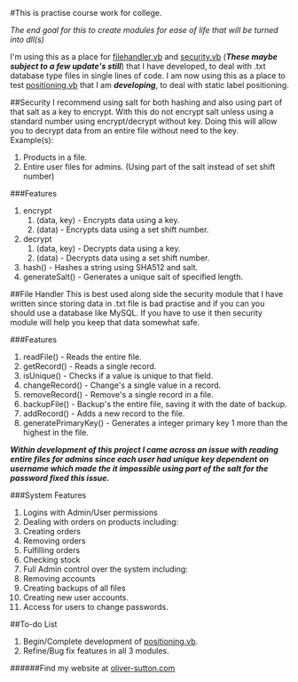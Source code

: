 #This is practise course work for college.

_The end goal for this to create modules for ease of life that will be turned into dll(s)_

I'm using this as a place for [filehandler.vb](fileHandler.vb) and [security.vb](security.vb) (***These maybe subject to a few update's still***) that I have developed, to deal
with .txt database type files in single lines of code. I am now using this as a place to test
[positioning.vb](labelPositions.vb) that I am ***developing***, to deal with static label positioning.

##Security
I recommend using salt for both hashing and also using part of that salt as a key to encrypt.
With this do not encrypt salt unless using a standard number using encrypt/decrypt without key.
Doing this will allow you to decrypt data from an entire file without need to the key.  
Example(s):  
1. Products in a file.  
2. Entire user files for admins. (Using part of the salt instead of set shift number)

###Features
1. encrypt
    1. (data, key) - Encrypts data using a key.
    2. (data) - Encrypts data using a set shift number.
2. decrypt
    1. (data, key) - Decrypts data using a key.
    2. (data) - Decrypts data using a set shift number.
3. hash() - Hashes a string using SHA512 and salt.
4. generateSalt() - Generates a unique salt of specified length.

##File Handler
This is best used along side the security module that I have written since storing
data in .txt file is bad practise and if you can you should use a database like MySQL.
If you have to use it then security module will help you keep that data somewhat safe.

###Features
1. readFile() - Reads the entire file.
2. getRecord() - Reads a single record.
3. isUnique() - Checks if a value is unique to that field.
4. changeRecord() - Change's a single value in a record.
5. removeRecord() - Remove's a single record in a file.
6. backupFile() - Backup's the entire file, saving it with the date of backup.
7. addRecord() - Adds a new record to the file.
8. generatePrimaryKey() - Generates a integer primary key 1 more than the highest in the file.

***Within development of this project I came across an issue with reading entire
files for admins since each user had unique key dependent on username which made
the it impossible using part of the salt for the password fixed this issue.***

###System Features
1. Logins with Admin/User permissions
2. Dealing with orders on products including:
  1. Creating orders
  2. Removing orders
  3. Fulfilling orders
  4. Checking stock
3. Full Admin control over the system including:
  1. Removing accounts
  2. Creating backups of all files
  3. Creating new user accounts.
4. Access for users to change passwords.

##To-do List

1. Begin/Complete development of [positioning.vb](labelPositions.vb).
2. Refine/Bug fix features in all 3 modules.

######Find my website at [oliver-sutton.com](http://www.oliver-sutton.com)
